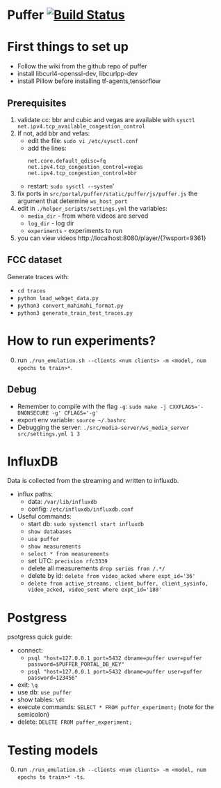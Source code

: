 # Puffer [![Build Status](https://travis-ci.org/StanfordSNR/puffer.svg?branch=master)](https://travis-ci.org/StanfordSNR/puffer)

# First things to set up
- Follow the wiki from the github repo of puffer  
- install libcurl4-openssl-dev, libcurlpp-dev
- install Pillow before installing tf-agents,tensorflow

## Prerequisites
1. validate cc: bbr and cubic and vegas are available with `sysctl net.ipv4.tcp_available_congestion_control`
2. If not, add bbr and vefas:
    - edit the file: `sudo vi /etc/sysctl.conf`
    - add the lines:
        ```
        net.core.default_qdisc=fq
        net.ipv4.tcp_congestion_control=vegas
        net.ipv4.tcp_congestion_control=bbr
        ```
    - restart: `sudo sysctl --system`'
4. fix ports in `src/portal/puffer/static/puffer/js/puffer.js` the argument that determine `ws_host_port`
5. edit in `./helper_scripts/settings.yml` the variables:
    - `media_dir` - from where videos are served
    - `log_dir` - log dir
    - `experiments` - experiments to run
6. you can view videos http://localhost:8080/player/{?wsport=9361}

## FCC dataset
Generate traces with:
* `cd traces`
* `python load_webget_data.py`
* `python3 convert_mahimahi_format.py`
* `python3 generate_train_test_traces.py`

# How to run experiments?
0. run `./run_emulation.sh --clients <num clients> -m <model, num epochs to train>*`.

## Debug
- Remember to compile with the flag `-g`: `sudo make -j CXXFLAGS='-DNONSECURE -g' CFLAGS='-g'`
- export env variable: `source ~/.bashrc`  
- Debugging the server: `./src/media-server/ws_media_server src/settings.yml 1 3`  

# InfluxDB
Data is collected from the streaming and written to influxdb.  
- influx paths:
    - data: `/var/lib/influxdb`
    - config: `/etc/influxdb/influxdb.conf`
- Useful commands:  
    - start db: `sudo systemctl start influxdb`  
    - `show databases`  
    - `use puffer`  
    - `show measurements`  
    - `select * from measurements`
    - set UTC: `precision rfc3339`
    - delete all measurements `drop series from /.*/`
    - delete by id: `delete from video_acked where expt_id='36'`
    - `delete from active_streams, client_buffer, client_sysinfo, video_acked, video_sent where expt_id='180'`

# Postgress
psotgress quick guide:
* connect:
	- `psql "host=127.0.0.1 port=5432 dbname=puffer user=puffer password=$PUFFER_PORTAL_DB_KEY"`
	- `psql "host=127.0.0.1 port=5432 dbname=puffer user=puffer password=123456"`
* exit: `\q`
* use db: `use puffer`
* show tables: `\dt`
* execute commands: `SELECT * FROM puffer_experiment;` (note for the semicolon)
* delete: `DELETE FROM puffer_experiment;`

# Testing models
0. run `./run_emulation.sh --clients <num clients> -m <model, num epochs to train>* -ts`.